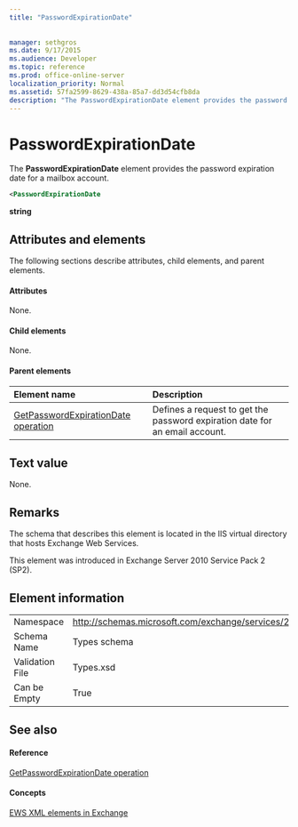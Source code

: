 ```yaml
---
title: "PasswordExpirationDate"
 
 
manager: sethgros
ms.date: 9/17/2015
ms.audience: Developer
ms.topic: reference
ms.prod: office-online-server
localization_priority: Normal
ms.assetid: 57fa2599-8629-438a-85a7-dd3d54cfb8da
description: "The PasswordExpirationDate element provides the password expiration date for a mailbox account."
---
```


# PasswordExpirationDate

The **PasswordExpirationDate** element provides the password expiration date for a mailbox account. 
  
```XML
<PasswordExpirationDate
```

 **string**
## Attributes and elements

The following sections describe attributes, child elements, and parent elements.
  
#### Attributes

None.
  
#### Child elements

None.
  
#### Parent elements

|**Element name**|**Description**|
|:-----|:-----|
|[GetPasswordExpirationDate operation](getpasswordexpirationdate-operation.md) <br/> |Defines a request to get the password expiration date for an email account.  <br/> |
   
## Text value

None.
  
## Remarks

The schema that describes this element is located in the IIS virtual directory that hosts Exchange Web Services.
  
This element was introduced in Exchange Server 2010 Service Pack 2 (SP2).
  
## Element information

|||
|:-----|:-----|
|Namespace  <br/> |http://schemas.microsoft.com/exchange/services/2006/types  <br/> |
|Schema Name  <br/> |Types schema  <br/> |
|Validation File  <br/> |Types.xsd  <br/> |
|Can be Empty  <br/> |True  <br/> |
   
## See also

#### Reference

[GetPasswordExpirationDate operation](getpasswordexpirationdate-operation.md)
#### Concepts

[EWS XML elements in Exchange](ews-xml-elements-in-exchange.md)


